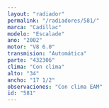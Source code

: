 ```yaml
---
layout: "radiador"
permalink: "/radiadores/581/"
marca: "Cadillac"
modelo: "Escalade"
ano: "2002"
motor: "V8 6.0"
transmision: "Automática"
parte: "432306"
clima: "Con clima"
alto: "34"
ancho: "17 1/2"
observaciones: "Con clima EAM"
id: "581"
---
```



